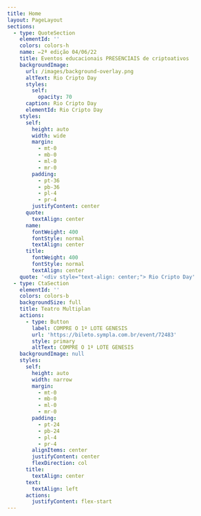 ```yaml
---
title: Home
layout: PageLayout
sections:
  - type: QuoteSection
    elementId: ''
    colors: colors-h
    name: ✏️2ª edição 04/06/22
    title: Eventos educacionais PRESENCIAIS de criptoativos
    backgroundImage:
      url: /images/background-overlay.png
      altText: Rio Cripto Day
      styles:
        self:
          opacity: 70
      caption: Rio Cripto Day
      elementId: Rio Cripto Day
    styles:
      self:
        height: auto
        width: wide
        margin:
          - mt-0
          - mb-0
          - ml-0
          - mr-0
        padding:
          - pt-36
          - pb-36
          - pl-4
          - pr-4
        justifyContent: center
      quote:
        textAlign: center
      name:
        fontWeight: 400
        fontStyle: normal
        textAlign: center
      title:
        fontWeight: 400
        fontStyle: normal
        textAlign: center
    quote: '<div style="text-align: center;"> Rio Cripto Day'
  - type: CtaSection
    elementId: ''
    colors: colors-b
    backgroundSize: full
    title: Teatro Multiplan
    actions:
      - type: Button
        label: COMPRE O 1º LOTE GENESIS
        url: 'https://bileto.sympla.com.br/event/72483'
        style: primary
        altText: COMPRE O 1º LOTE GENESIS
    backgroundImage: null
    styles:
      self:
        height: auto
        width: narrow
        margin:
          - mt-0
          - mb-0
          - ml-0
          - mr-0
        padding:
          - pt-24
          - pb-24
          - pl-4
          - pr-4
        alignItems: center
        justifyContent: center
        flexDirection: col
      title:
        textAlign: center
      text:
        textAlign: left
      actions:
        justifyContent: flex-start
---
```

